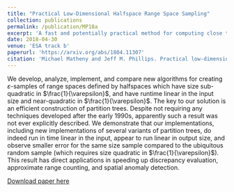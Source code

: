 ```yaml
---
title: "Practical Low-Dimensional Halfspace Range Space Sampling"
collection: publications
permalink: /publication/MP18a
excerpt: 'A fast and potentially practical method for computing close to optimal $\varepsilon$-samples for halfspaces.'
date: 2018-04-30
venue: 'ESA track b'
paperurl: 'https://arxiv.org/abs/1804.11307'
citation: 'Michael Matheny and Jeff M. Phillips. Practical low-dimensional halfspace range space sampling. In European Symposium on Algorithms (arXiv:1804.11307), 2018.'
---
```

We develop, analyze, implement, and compare new algorithms for creating $\varepsilon$-samples of range spaces defined by halfspaces which have size sub-quadratic in $\frac{1}{\varepsilon}$, and have runtime linear in the input size and near-quadratic in $\frac{1}{\varepsilon}$. The key to our solution is an efficient construction of partition trees. Despite not requiring any techniques developed after the early 1990s, apparently such a result was not ever explicitly described. We demonstrate that our implementations, including new implementations of several variants of partition trees, do indeed run in time linear in the input, appear to run linear in output size, and observe smaller error for the same size sample compared to the ubiquitous random sample (which requires size quadratic in $\frac{1}{\varepsilon}$). This result has direct applications in speeding up discrepancy evaluation, approximate range counting, and spatial anomaly detection. 

[Download paper here](https://arxiv.org/abs/1804.11307)


